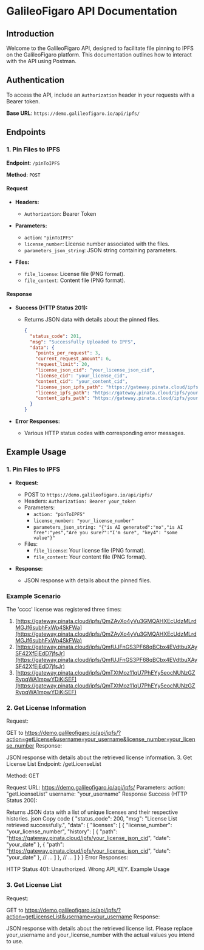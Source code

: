 # GalileoFigaro API Documentation

## Introduction

Welcome to the GalileoFigaro API, designed to facilitate file pinning to IPFS on the GalileoFigaro platform. This documentation outlines how to interact with the API using Postman.

## Authentication

To access the API, include an `Authorization` header in your requests with a Bearer token.

**Base URL**: `https://demo.galileofigaro.io/api/ipfs/`

## Endpoints

### 1. Pin Files to IPFS

**Endpoint**: `/pinToIPFS`

**Method**: `POST`

#### Request

- **Headers:**
  - `Authorization`: Bearer Token

- **Parameters:**
  - `action`: `"pinToIPFS"`
  - `license_number`: License number associated with the files.
  - `parameters_json_string`: JSON string containing parameters.

- **Files:**
  - `file_license`: License file (PNG format).
  - `file_content`: Content file (PNG format).

#### Response

- **Success (HTTP Status 201):**
  - Returns JSON data with details about the pinned files.
    ```json
    {
      "status_code": 201,
      "msg": "Successfully Uploaded to IPFS",
      "data": {
        "points_per_request": 3,
        "current_request_amount": 6,
        "request_limit": 20,
        "license_json_cid": "your_license_json_cid",
        "license_cid": "your_license_cid",
        "content_cid": "your_content_cid",
        "license_json_ipfs_path": "https://gateway.pinata.cloud/ipfs/your_license_json_cid",
        "license_ipfs_path": "https://gateway.pinata.cloud/ipfs/your_license_cid",
        "content_ipfs_path": "https://gateway.pinata.cloud/ipfs/your_content_cid"
      }
    }
    ```

- **Error Responses:**
  - Various HTTP status codes with corresponding error messages.

## Example Usage

### 1. Pin Files to IPFS

- **Request:**
  - POST to `https://demo.galileofigaro.io/api/ipfs/`
  - Headers: `Authorization: Bearer your_token`
  - Parameters:
    - `action: "pinToIPFS"`
    - `license_number: "your_license_number"`
    - `parameters_json_string: "{"is AI generated":"no","is AI free":"yes","Are you sure?":"I'm sure", "key4": "some value"}"`
  - Files:
    - `file_license`: Your license file (PNG format).
    - `file_content`: Your content file (PNG format).

- **Response:**
  - JSON response with details about the pinned files.
 
### Example Scenario

The 'cccc' license was registered three times:

1. [https://gateway.pinata.cloud/ipfs/QmZAvXo4yVu3GMQAHXEcUdzMLrdMGJf6subhFxWp4SkFWa](https://gateway.pinata.cloud/ipfs/QmZAvXo4yVu3GMQAHXEcUdzMLrdMGJf6subhFxWp4SkFWa)
2. [https://gateway.pinata.cloud/ipfs/QmfUJFnGS3PF68qBCbx4EVdtbuXAySF42XfEjEdD7jfsJr](https://gateway.pinata.cloud/ipfs/QmfUJFnGS3PF68qBCbx4EVdtbuXAySF42XfEjEdD7jfsJr)
3. [https://gateway.pinata.cloud/ipfs/QmTXtMoz11qU7PhEYy5eocNUNzGZRypqWA1mpwYDiKiSEF](https://gateway.pinata.cloud/ipfs/QmTXtMoz11qU7PhEYy5eocNUNzGZRypqWA1mpwYDiKiSEF)

### 2. Get License Information

Request:

GET to https://demo.galileofigaro.io/api/ipfs/?action=getLicense&username=your_username&license_number=your_license_number
Response:

JSON response with details about the retrieved license information.
3. Get License List
Endpoint: /getLicenseList

Method: GET

Request
URL:
https://demo.galileofigaro.io/api/ipfs/
Parameters:
action: "getLicenseList"
username: "your_username"
Response
Success (HTTP Status 200):

Returns JSON data with a list of unique licenses and their respective histories.
json
Copy code
{
  "status_code": 200,
  "msg": "License List retrieved successfully.",
  "data": {
    "licenses": [
      {
        "license_number": "your_license_number",
        "history": [
          {
            "path": "https://gateway.pinata.cloud/ipfs/your_license_json_cid",
            "date": "your_date"
          },
          {
            "path": "https://gateway.pinata.cloud/ipfs/your_license_json_cid",
            "date": "your_date"
          },
          // ...
        ]
      },
      // ...
    ]
  }
}
Error Responses:

HTTP Status 401: Unauthorized. Wrong API_KEY.
Example Usage
### 3. Get License List

Request:

GET to https://demo.galileofigaro.io/api/ipfs/?action=getLicenseList&username=your_username
Response:

JSON response with details about the retrieved license list.
Please replace your_username and your_license_number with the actual values you intend to use.
